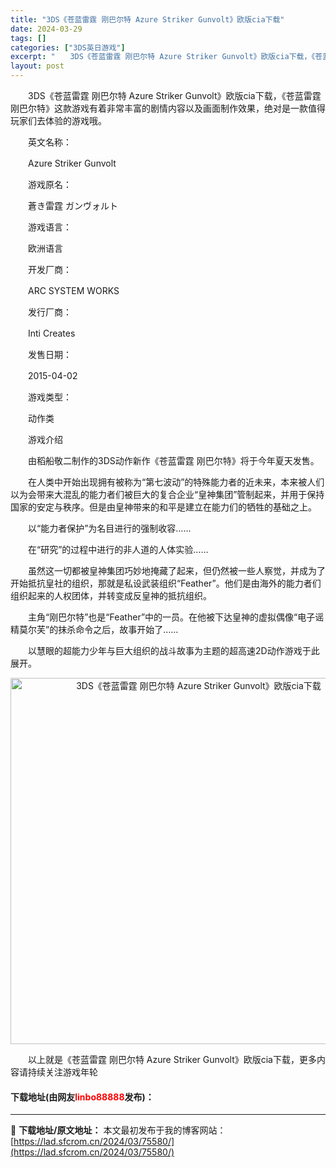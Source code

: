 ```yaml
---
title: "3DS《苍蓝雷霆 刚巴尔特 Azure Striker Gunvolt》欧版cia下载"
date: 2024-03-29
tags: []
categories: ["3DS英日游戏"]
excerpt: "　　3DS《苍蓝雷霆 刚巴尔特 Azure Striker Gunvolt》欧版cia下载，《苍蓝雷霆 刚巴尔特》这款游戏有着非常丰富的剧情内容以及画面制作效果，绝对是一款值得玩家们去体验的游戏哦。 　　英文名称： 　　Azure Striker Gunvolt 　　游戏原名： 　　蒼き雷霆 ガンヴ&hellip;"
layout: post
---
```


 <p>　　3DS《苍蓝雷霆 刚巴尔特 Azure Striker Gunvolt》欧版cia下载，《苍蓝雷霆 刚巴尔特》这款游戏有着非常丰富的剧情内容以及画面制作效果，绝对是一款值得玩家们去体验的游戏哦。</p> <p>　　英文名称：</p> <p>　　Azure Striker Gunvolt</p> <p>　　游戏原名：</p> <p>　　蒼き雷霆 ガンヴォルト</p> <p>　　游戏语言：</p> <p>　　欧洲语言</p> <p>　　开发厂商：</p> <p>　　ARC SYSTEM WORKS</p> <p>　　发行厂商：</p> <p>　　Inti Creates</p> <p>　　发售日期：</p> <p>　　2015-04-02</p> <p>　　游戏类型：</p> <p>　　动作类</p> <p>　　游戏介绍</p> <p>　　由稻船敬二制作的3DS动作新作《苍蓝雷霆 刚巴尔特》将于今年夏天发售。</p> <p>　　在人类中开始出现拥有被称为&ldquo;第七波动&rdquo;的特殊能力者的近未来，本来被人们以为会带来大混乱的能力者们被巨大的复合企业&ldquo;皇神集团&rdquo;管制起来，并用于保持国家的安定与秩序。但是由皇神带来的和平是建立在能力们的牺牲的基础之上。</p> <p>　　以&ldquo;能力者保护&rdquo;为名目进行的强制收容&hellip;&hellip;</p> <p>　　在&ldquo;研究&rdquo;的过程中进行的非人道的人体实验&hellip;&hellip;</p> <p>　　虽然这一切都被皇神集团巧妙地掩藏了起来，但仍然被一些人察觉，并成为了开始抵抗皇社的组织，那就是私设武装组织&ldquo;Feather&rdquo;。他们是由海外的能力者们组织起来的人权团体，并转变成反皇神的抵抗组织。</p> <p>　　主角&ldquo;刚巴尔特&rdquo;也是&ldquo;Feather&rdquo;中的一员。在他被下达皇神的虚拟偶像&ldquo;电子谣精莫尔芙&rdquo;的抹杀命令之后，故事开始了&hellip;&hellip;</p> <p>　　以慧眼的超能力少年与巨大组织的战斗故事为主题的超高速2D动作游戏于此展开。</p> <p align="center"><img align="" border="0" src="https://lad.sfcrom.cn/wp-content/uploads/2024/03/20240329_6606345d8de54.jpg" width="586" alt="3DS《苍蓝雷霆 刚巴尔特 Azure Striker Gunvolt》欧版cia下载" /></p> <p>　　以上就是《苍蓝雷霆 刚巴尔特 Azure Striker Gunvolt》欧版cia下载，更多内容请持续关注游戏年轮</p> <p><h4>下载地址(由网友<font color="red">linbo88888</font>发布)：</h4></p> 

---
📖 **下载地址/原文地址：** 本文最初发布于我的博客网站：[https://lad.sfcrom.cn/2024/03/75580/](https://lad.sfcrom.cn/2024/03/75580/)
